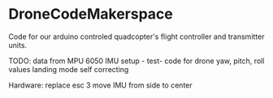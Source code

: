 # DroneCodeMakerspace

Code for our arduino controled quadcopter's flight controller and transmitter units. 

TODO: 
  data from MPU 6050 IMU
  setup - test- code for drone 
  yaw, pitch, roll values 
  landing mode 
  self correcting 
 
 Hardware:
  replace esc 3
  move IMU from side to center
